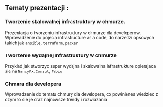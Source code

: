 ## Tematy prezentacji :

### Tworzenie skalowalnej infrastruktury w chmurze.
Prezentacja o tworzeniu infrastruktury w chmurze dla developerow. Wprowadzenie do pojecia infrastructure as a code,
do narzedzi opsowych takich jak `ansible`, `terraform`, `packer`

### Tworzenie wydajnej infrastruktury w chmurze
Przyklad jak stworzyc super wydajna i skalowalna infrastrukture opierajaca sie na `NancyFx`, `Consul`, `Fabio`

### Chmura dla developera
Wprowadzenie do tematu chmury dla developera, co powinienes wiedziec z czym to sie je oraz najnowsze trendy i rozwiazania
